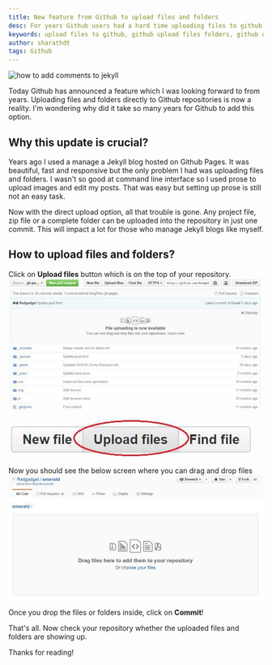 ```yaml
---
title: New feature from Github to upload files and folders
desc: For years Github users had a hard time uploading files to github repository but now github has provided an option to upload files and folders directly into the repository.
keywords: upload files to github, github upload files folders, github drag and drop upload
author: sharathdt
tags: Github
---
```


<img alt="how to add comments to jekyll" title="jekyll comments" itemprop="thumbnailUrl" src="{{ site.url }}/images/upload-option-github.jpg">

<i class="fa fa-quote-left fa-3x fa-pull-left fa-border"></i>Today Github has announced a feature which I was looking forward to from years. Uploading files and folders directly to Github repositories is now a reality. I'm wondering why did it take so many years for Github to add this option.

## Why this update is crucial?
Years ago I used a manage a Jekyll blog hosted on Github Pages. It was beautiful, fast and responsive but the only problem I had was uploading files and folders. I wasn't so good at command line interface so I used prose to upload images and edit my posts. That was easy but setting up prose is still not an easy task.

Now with the direct upload option, all that trouble is gone. Any project file, zip file or a complete folder can be uploaded into the repository in just one commit. This will impact a lot for those who manage Jekyll blogs like myself. 

## How to upload files and folders?

Click on **Upload files** button which is on the top of your repository.
![Upload files and folder to github](/images/github-upload-files-folders.jpg)

![github upload option button](/images/github-upload-files-folders-button.jpg)

Now you should see the below screen where you can drag and drop files
![github drag and drop files to upload](images/github-upload-files-folders-2.jpg)

Once you drop the files or folders inside, click on **Commit**! 

That's all. Now check your repository whether the uploaded files and folders are showing up.

Thanks for reading!

